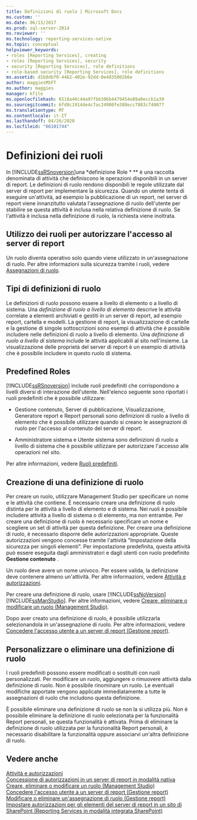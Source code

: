 ```yaml
---
title: Definizioni di ruolo | Microsoft Docs
ms.custom: ''
ms.date: 06/13/2017
ms.prod: sql-server-2014
ms.reviewer: ''
ms.technology: reporting-services-native
ms.topic: conceptual
helpviewer_keywords:
- roles [Reporting Services], creating
- roles [Reporting Services], security
- security [Reporting Services], role definitions
- role-based security [Reporting Services], role definitions
ms.assetid: d1b8dbf0-4462-402e-92dd-0e4835002b6e
author: maggiesMSFT
ms.author: maggies
manager: kfile
ms.openlocfilehash: 6518a46c44a97fbb386b4479454e89a0eccb1a39
ms.sourcegitcommit: 6fd8c1914de4c7ac24900fe388ecc7883c740077
ms.translationtype: MT
ms.contentlocale: it-IT
ms.lasthandoff: 04/26/2020
ms.locfileid: "66101744"
---
```

# <a name="role-definitions"></a>Definizioni dei ruoli
  In [!INCLUDE[ssRSnoversion](../../includes/ssrsnoversion-md.md)]una *definizione Role * ** è una raccolta denominata di attività che definiscono le operazioni disponibili in un server di report. Le definizioni di ruolo rendono disponibili le regole utilizzate dal server di report per implementare la sicurezza. Quando un utente tenta di eseguire un'attività, ad esempio la pubblicazione di un report, nel server di report viene innanzitutto valutata l'assegnazione di ruolo dell'utente per stabilire se questa attività è inclusa nella relativa definizione di ruolo. Se l'attività è inclusa nella definizione di ruolo, la richiesta viene inoltrata.  
  
## <a name="using-roles-to-authorize-access-to-a-report-server"></a>Utilizzo dei ruoli per autorizzare l'accesso al server di report  
 Un ruolo diventa operativo solo quando viene utilizzato in un'assegnazione di ruolo. Per altre informazioni sulla sicurezza tramite i ruoli, vedere [Assegnazioni di ruolo](role-assignments.md).  
  
## <a name="types-of-role-definitions"></a>Tipi di definizioni di ruolo  
 Le definizioni di ruolo possono essere a livello di elemento o a livello di sistema. Una *definizione di ruolo a livello di elemento* descrive le attività correlate a elementi archiviati e gestiti in un server di report, ad esempio report, cartella e modelli. La gestione di report, la visualizzazione di cartelle e la gestione di singole sottoscrizioni sono esempi di attività che è possibile includere nelle definizioni di ruolo a livello di elemento. Una *definizione di ruolo a livello di sistema* include le attività applicabili al sito nell'insieme. La visualizzazione delle proprietà del server di report è un esempio di attività che è possibile includere in questo ruolo di sistema.  
  
## <a name="predefined-roles"></a>Predefined Roles  
 [!INCLUDE[ssRSnoversion](../../includes/ssrsnoversion-md.md)] include ruoli predefiniti che corrispondono a livelli diversi di interazione dell'utente. Nell'elenco seguente sono riportati i ruoli predefiniti che è possibile utilizzare:  
  
-   Gestione contenuto, Server di pubblicazione, Visualizzazione, Generatore report e Report personali sono definizioni di ruolo a livello di elemento che è possibile utilizzare quando si creano le assegnazioni di ruolo per l'accesso al contenuto del server di report.  
  
-   Amministratore sistema e Utente sistema sono definizioni di ruolo a livello di sistema che è possibile utilizzare per autorizzare l'accesso alle operazioni nel sito.  
  
 Per altre informazioni, vedere [Ruoli predefiniti](role-definitions-predefined-roles.md).  
  
## <a name="creating-a-role-definition"></a>Creazione di una definizione di ruolo  
 Per creare un ruolo, utilizzare Management Studio per specificare un nome e le attività che contiene. È necessario creare una definizione di ruolo distinta per le attività a livello di elemento e di sistema. Nei ruoli è possibile includere attività a livello di sistema o di elemento, ma non entrambe. Per creare una definizione di ruolo è necessario specificare un nome e scegliere un set di attività per questa definizione. Per creare una definizione di ruolo, è necessario disporre delle autorizzazioni appropriate. Queste autorizzazioni vengono concesse tramite l'attività "Impostazione della sicurezza per singoli elementi". Per impostazione predefinita, questa attività può essere eseguita dagli amministratori e dagli utenti con ruolo predefinito **Gestione contenuto** .  
  
 Un ruolo deve avere un nome univoco. Per essere valida, la definizione deve contenere almeno un'attività. Per altre informazioni, vedere [Attività e autorizzazioni](tasks-and-permissions.md).  
  
 Per creare una definizione di ruolo, usare [!INCLUDE[ssNoVersion](../../includes/ssnoversion-md.md)] [!INCLUDE[ssManStudio](../../includes/ssmanstudio-md.md)]. Per altre informazioni, vedere [Creare, eliminare o modificare un ruolo &#40;Management Studio&#41;](role-definitions-create-delete-or-modify.md).  
  
 Dopo aver creato una definizione di ruolo, è possibile utilizzarla selezionandola in un'assegnazione di ruolo. Per altre informazioni, vedere [Concedere l'accesso utente a un server di report &#40;Gestione report&#41;](grant-user-access-to-a-report-server.md).  
  
## <a name="customize-or-delete-a-role-definition"></a>Personalizzare o eliminare una definizione di ruolo  
 I ruoli predefiniti possono essere modificati o sostituiti con ruoli personalizzati. Per modificare un ruolo, aggiungere o rimuovere attività dalla definizione di ruolo. Non è possibile rinominare un ruolo. Le eventuali modifiche apportate vengono applicate immediatamente a tutte le assegnazioni di ruolo che includono questa definizione.  
  
 È possibile eliminare una definizione di ruolo se non la si utilizza più. Non è possibile eliminare la definizione di ruolo selezionata per la funzionalità Report personali, se questa funzionalità è attivata. Prima di eliminare la definizione di ruolo utilizzata per la funzionalità Report personali, è necessario disabilitare la funzionalità oppure associarvi un'altra definizione di ruolo.  
  
## <a name="see-also"></a>Vedere anche  
 [Attività e autorizzazioni](tasks-and-permissions.md)   
 [Concessione di autorizzazioni in un server di report in modalità nativa](granting-permissions-on-a-native-mode-report-server.md)   
 [Creare, eliminare o modificare un ruolo &#40;Management Studio&#41;](role-definitions-create-delete-or-modify.md)   
 [Concedere l'accesso utente a un server di report &#40;Gestione report&#41;](grant-user-access-to-a-report-server.md)   
 [Modificare o eliminare un'assegnazione di ruolo &#40;Gestione report&#41;](role-assignments-modify-or-delete.md)   
 [Impostare autorizzazioni per gli elementi del server di report in un sito di SharePoint &#40;Reporting Services in modalità integrata SharePoint&#41;](set-permissions-for-report-server-items-on-a-sharepoint-site.md)  
  
  
